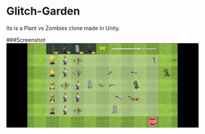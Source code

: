 # Glitch-Garden

Its is a Plant vs Zombies clone made in Unity.

###Screenshot
![Screenshot](https://raw.githubusercontent.com/muditsaxena1/Glitch-Garden/master/Screenshots/02%20Level_03.PNG)